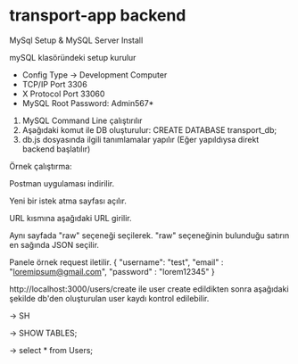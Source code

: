 # transport-app backend
MySql Setup & MySQL Server Install

mySQL klasöründeki setup kurulur
- Config Type -> Development Computer
- TCP/IP Port 3306
- X Protocol Port 33060
- MySQL Root Password: Admin567*

1) MySQL Command Line çalıştırılır
2) Aşağıdaki komut ile DB oluşturulur:
   CREATE DATABASE transport_db;
3) db.js dosyasında ilgili tanımlamalar yapılır (Eğer yapıldıysa direkt backend başlatılır)

Örnek çalıştırma:

Postman uygulaması indirilir.

Yeni bir istek atma sayfası açılır.

URL kısmına aşağıdaki URL girilir.

Aynı sayfada "raw" seçeneği seçilerek. "raw" seçeneğinin bulunduğu satırın en sağında JSON seçilir. 

Panele örnek request iletilir.
{
    "username": "test",
    "email" : "loremipsum@gmail.com",
    "password" : "lorem12345"
}

http://localhost:3000/users/create ile user create edildikten sonra aşağıdaki şekilde db'den oluşturulan user kaydı kontrol edilebilir.

-> SH

-> SHOW TABLES;

-> select * from Users;